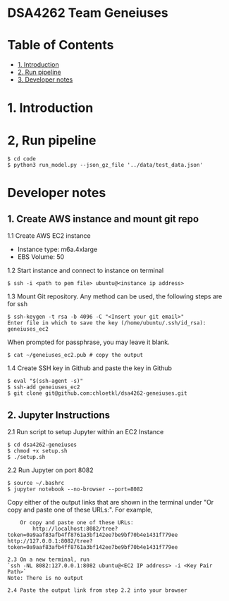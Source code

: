 # DSA4262 Team Geneiuses

# Table of Contents

- [1. Introduction](#introduction)
- [2. Run pipeline](#run-pipeline)
- [3. Developer notes](#developer-notes)

# 1. Introduction

# 2, Run pipeline

```
$ cd code
$ python3 run_model.py --json_gz_file '../data/test_data.json'
```

# Developer notes
## 1. Create AWS instance and mount git repo

1.1 Create AWS EC2 instance
- Instance type: m6a.4xlarge
- EBS Volume: 50

1.2 Start instance and connect to instance on terminal
```
$ ssh -i <path to pem file> ubuntu@<instance ip address>
```

1.3 Mount Git repository. Any method can be used, the following steps are for ssh
```
$ ssh-keygen -t rsa -b 4096 -C "<Insert your git email>"
Enter file in which to save the key (/home/ubuntu/.ssh/id_rsa): geneiuses_ec2
```
When prompted for passphrase, you may leave it blank.
```
$ cat ~/geneiuses_ec2.pub # copy the output 
```

1.4 Create SSH key in Github and paste the key in Github
```
$ eval "$(ssh-agent -s)"
$ ssh-add geneiuses_ec2
$ git clone git@github.com:chloetkl/dsa4262-geneiuses.git
```


## 2. Jupyter Instructions 

2.1 Run script to setup Jupyter within an EC2 Instance 
```
$ cd dsa4262-geneiuses
$ chmod +x setup.sh
$ ./setup.sh
```

2.2 Run Jupyter on port 8082
```
$ source ~/.bashrc
$ jupyter notebook --no-browser --port=8082
```
Copy either of the output links that are shown in the terminal under "Or copy and paste one of these URLs:". For example,
```
    Or copy and paste one of these URLs:
        http://localhost:8082/tree?token=0a9aaf83afb4ff8761a3bf142ee7be9bf70b4e1431f779ee                                                                                http://127.0.0.1:8082/tree?token=0a9aaf83afb4ff8761a3bf142ee7be9bf70b4e1431f779ee 

2.3 On a new terminal, run
`ssh -NL 8082:127.0.0.1:8082 ubuntu@<EC2 IP address> -i <Key Pair Path>`
Note: There is no output

2.4 Paste the output link from step 2.2 into your browser
